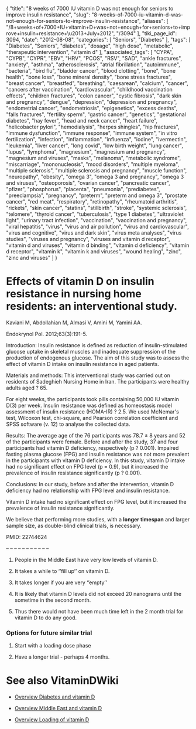 {
    "title": "8 weeks of 7000 IU vitamin D was not enough for seniors to improve insulin resistance",
    "slug": "8-weeks-of-7000-iu-vitamin-d-was-not-enough-for-seniors-to-improve-insulin-resistance",
    "aliases": [
        "/8+weeks+of+7000+IU+vitamin+D+was+not+enough+for+seniors+to+improve+insulin+resistance+\u2013+July+2012",
        "/3094"
    ],
    "tiki_page_id": 3094,
    "date": "2012-08-08",
    "categories": [
        "Seniors",
        "Diabetes"
    ],
    "tags": [
        "Diabetes",
        "Seniors",
        "diabetes",
        "dosage",
        "high dose",
        "metabolic",
        "therapeutic intervention",
        "vitamin d"
    ],
    "associated_tags": [
        "CYPA",
        "CYPB",
        "CYPR",
        "EBV",
        "HRV",
        "PCOS",
        "RSV",
        "SAD",
        "ankle fractures",
        "anxiety",
        "asthma",
        "atherosclerosis",
        "atrial fibrillation",
        "autoimmune",
        "bacteria",
        "bird flu",
        "bladder cancer",
        "blood clotting",
        "bone",
        "bone health",
        "bone loss",
        "bone mineral density",
        "bone stress fractures",
        "breast cancer",
        "breastfed",
        "breathing",
        "caesarean",
        "calcium",
        "cancer",
        "cancers after vaccination",
        "cardiovascular",
        "childhood vaccination effects",
        "children fractures",
        "colon cancer",
        "cystic fibrosis",
        "dark skin and pregnancy",
        "dengue",
        "depression",
        "depression and pregnancy",
        "endometrial cancer",
        "endometriosis",
        "epigenetics",
        "excess deaths",
        "falls fractures",
        "fertility sperm",
        "gastric cancer",
        "genetics",
        "gestational diabetes",
        "hay fever",
        "head and neck cancer",
        "heart failure",
        "helicobacter pylori",
        "hemodialysis",
        "herpes shingles",
        "hip fractures",
        "immune dysfunction",
        "immune response",
        "immune system",
        "in vitro fertilization",
        "infection",
        "inflammation",
        "influenza",
        "iodine",
        "ivermectin",
        "leukemia",
        "liver cancer",
        "long covid",
        "low birth weight",
        "lung cancer",
        "lupus",
        "lymphoma",
        "magnesium",
        "magnesium and pregnancy",
        "magnesium and viruses",
        "masks",
        "melanoma",
        "metabolic syndrome",
        "miscarriage",
        "mononucleosis",
        "mood disorders",
        "multiple myeloma",
        "multiple sclerosis",
        "multiple sclerosis and pregnancy",
        "muscle function",
        "neuropathy",
        "obesity",
        "omega 3",
        "omega 3 and pregnancy",
        "omega 3 and viruses",
        "osteoporosis",
        "ovarian cancer",
        "pancreatic cancer",
        "pfizer",
        "phosphorus",
        "placenta",
        "pneumonia",
        "prediabetes",
        "preeclampsia",
        "pregnancy",
        "preterm",
        "preterm and omega 3",
        "prostate cancer",
        "red meat",
        "respiratory",
        "retinopathy",
        "rheumatoid arthritis",
        "rickets",
        "skin cancer",
        "statins",
        "stillbirth",
        "stroke",
        "systemic sclerosis",
        "telomere",
        "thyroid cancer",
        "tuberculosis",
        "type 1 diabetes",
        "ultraviolet light",
        "urinary tract infection",
        "vaccination",
        "vaccination and pregnancy",
        "viral hepatitis",
        "virus",
        "virus and air pollution",
        "virus and cardiovascular",
        "virus and cognitive",
        "virus and dark skin",
        "virus meta analyses",
        "virus studies",
        "viruses and pregnancy",
        "viruses and vitamin d receptor",
        "vitamin d and viruses",
        "vitamin d binding",
        "vitamin d deficiency",
        "vitamin d receptor",
        "vitamin k",
        "vitamin k and viruses",
        "wound healing",
        "zinc",
        "zinc and viruses"
    ]
}


# Effects of vitamin D on insulin resistance in nursing home residents: an interventional study.

Kaviani M, Abdollahian M, Almasi V, Amini M, Yamini AA.

Endokrynol Pol. 2012;63(3):191-5.

Introduction: Insulin resistance is defined as reduction of insulin-stimulated glucose uptake in skeletal muscles and inadequate suppression of the production of endogenous glucose. The aim of this study was to assess the effect of vitamin D intake on insulin resistance in aged patients. 

Materials and methods: This interventional study was carried out on residents of Sadeghieh Nursing Home in Iran. The participants were healthy adults aged ? 65. 

For eight weeks, the participants took pills containing 50,000 IU vitamin D(3) per week. Insulin resistance was defined as homeostasis model assessment of insulin resistance (HOMA-IR) ? 2.5. We used McNemar's test, Wilcoxon test, chi-square, and Pearson correlation coefficient and SPSS software (v. 12) to analyse the collected data. 

Results: The average age of the 76 participants was 78.7 ± 8 years and 52 of the participants were female. Before and after the study, 37 and four participants had vitamin D deficiency, respectively (p ? 0.001). Impaired fasting plasma glucose (FPG) and insulin resistance was not more prevalent in the participants with vitamin D deficiency. In this study, vitamin D intake had no significant effect on FPG level (p = 0.9), but it increased the prevalence of insulin resistance significantly (p ? 0.001). 

Conclusions: In our study, before and after the intervention, vitamin D deficiency had no relationship with FPG level and insulin resistance. 

Vitamin D intake had no significant effect on FPG level, but it increased the prevalence of insulin resistance significantly. 

We believe that performing more studies, with a  **longer timespan**  and larger sample size, as double-blind clinical trials, is necessary.

PMID: 22744624

– – – – – – – – – – – 

1. People in the Middle East have very low levels of vitamin D.

1. It takes a while to ‘’fill up’’ on vitamin D.

1. It takes longer if you are very ‘’empty’’

1. It is likely that vitamin D levels did not exceed 20 nanograms until the sometime in the second month.

1. Thus there would not have been much time left in the 2 month trial for vitamin D to do any good.

### Options for future similar trial

1. Start with a loading dose phase

1. Have a longer trial - perhaps 4 months.

# See also VitaminDWiki

* [Overview Diabetes and vitamin D](/tags/overview-diabetes-and-vitamin-d.html)

* [Overview Middle East and vitamin D](/tags/overview-middle-east-and-vitamin-d.html)

* [Overview Loading of vitamin D](/tags/overview-loading-of-vitamin-d.html)